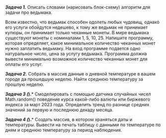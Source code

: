 ***Задача 1.***
Описать словами (нарисовать блок-схему) алгоритм для задачи про ведьмака.

Всем известно, что ведьмак способен одолеть любых чудовищ, однако его услуги обойдутся недешево,
к тому же ведьмак не принимает купюры, он принимает только чеканные монеты.
В мире ведьмака существуют монеты с номиналами 1, 5, 10, 25.
Напишите программу, которая определяет, какое минимальное количество чеканных монет нужно заплатить ведьмаку.
На вход программе подается одно натуральное число, цена за услугу ведьмака.
Программа должна вывести минимально возможное количество чеканных монет для оплаты его услуг.

***Задача 2.***
Собрать в массив данные о дневной температуре в вашем городе да прошедшую неделю.
Найти среднюю температуру за прошлую неделю.

***Задача 3 (*).***
Смоделировать с помощью датчика случайных чисел Math.random()
поведение курса какой-либо валюты или биржевого индекса за март 2023 года. 
Определить тренд по разнице средних значений за первую и последнюю декаду месяца.

***Задача 4 (*).***
Создать массив, в котором храняться даты и температуры. 
Вывести на печать таблицу с данными по температуре по дням и среднюю температуру за период наблюдения.

